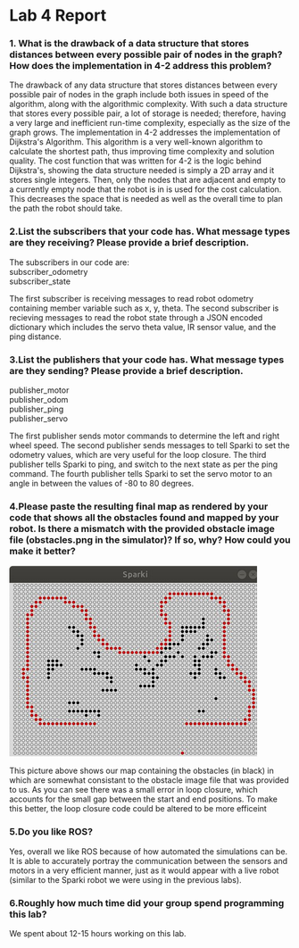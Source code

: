 # Lab 4 Report #

### 1. What is the drawback of a data structure that stores distances between every possible pair of nodes in the graph? How does the implementation in 4-2 address this problem? ### 
The drawback of any data structure that stores distances between every possible pair of nodes in the graph include both issues in speed of the algorithm, along with the algorithmic complexity. With such a data structure that stores every possible pair, a lot of storage is needed; therefore, having a very large and inefficient run-time complexity, especially as the size of the graph grows. The implementation in 4-2 addresses the implementation of Dijkstra's Algorithm. This algorithm is a very well-known algorithm to calculate the shortest path, thus improving time complexity and solution quality. The cost function that was written for 4-2 is the logic behind Dijkstra's, showing the data structure needed is simply a 2D array and it stores single integers. Then, only the nodes that are adjacent and empty to a currently empty node that the robot is in is used for the cost calculation. This decreases the space that is needed as well as the overall time to plan the path the robot should take. 

### 2.List the subscribers that your code has. What message types are they receiving? Please provide a brief description. ###
The subscribers in our code are:   
subscriber_odometry  
subscriber_state   

The first subscriber is receiving messages to read robot odometry containing member variable such as x, y, theta. The second subscriber is recieving messages to read the robot state through a JSON encoded dictionary which includes the servo theta value, IR sensor value, and the ping distance.        

### 3.List the publishers that your code has. What message types are they sending? Please provide a brief description. ###
publisher_motor  
publisher_odom  
publisher_ping  
publisher_servo  

The first publisher sends motor commands to determine the left and right wheel speed. The second publisher sends messages to tell Sparki to set the odometry values, which are very useful for the loop closure. The third publisher tells Sparki to ping, and switch to the next state as per the ping command. The fourth publisher tells Sparki to set the servo motor to an angle in between the values of -80 to 80 degrees. 

### 4.Please paste the resulting final map as rendered by your code that shows all the obstacles found and mapped by your robot. Is there a mismatch with the provided obstacle image file (obstacles.png in the simulator)? If so, why? How could you make it better? ###

![alt text](https://raw.githubusercontent.com/medo5682/Robotics/master/lab4/map.jpg)

This picture above shows our map containing the obstacles (in black) in which are somewhat consistant to the obstacle image file that was provided to us. As you can see there was a small error in loop closure, which accounts for the small gap between the start and end positions. To make this better, the loop closure code could be altered to be more efficeint 

### 5.Do you like ROS? ###
Yes, overall we like ROS because of how automated the simulations can be. It is able to accurately portray the communication between the sensors and motors in a very efficient manner, just as it would appear with a live robot (similar to the Sparki robot we were using in the previous labs). 

### 6.Roughly how much time did your group spend programming this lab? ###
We spent about 12-15 hours working on this lab. 
